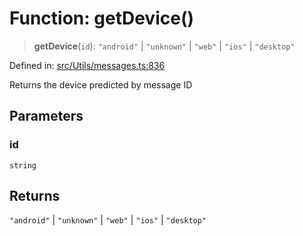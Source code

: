 # Function: getDevice()

> **getDevice**(`id`): `"android"` \| `"unknown"` \| `"web"` \| `"ios"` \| `"desktop"`

Defined in: [src/Utils/messages.ts:836](https://github.com/Fokusdotid/Baileys/blob/49e815e65b8f4aea31725e09dcf4815734557e39/src/Utils/messages.ts#L836)

Returns the device predicted by message ID

## Parameters

### id

`string`

## Returns

`"android"` \| `"unknown"` \| `"web"` \| `"ios"` \| `"desktop"`
